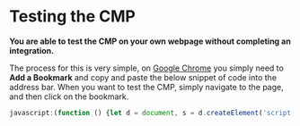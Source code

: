 # Testing the CMP

**You are able to test the CMP on your own webpage without completing an integration.**

The process for this is very simple, on [Google Chrome](https://www.google.com/chrome/) you simply need to **Add a Bookmark** and copy and paste the below snippet of code into the address bar. When you want to test the CMP, simply navigate to the page, and then click on the bookmark.

```javascript
javascript:(function () {let d = document, s = d.createElement('script');s.id = 'pluto-cmp-js-src';s.src = '//pluto.mgr.consensu.org/cmp';(d.head || d.body).appendChild(s)}());
```
